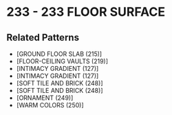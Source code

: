# 233 - 233 FLOOR SURFACE

## Related Patterns

- [GROUND FLOOR SLAB (215)]
- [FLOOR-CEILING VAULTS (219)]
- [INTIMACY GRADIENT (127)]
- [INTIMACY GRADIENT (127)]
- [SOFT TILE AND BRICK (248)]
- [SOFT TILE AND BRICK (248)]
- [ORNAMENT (249)]
- [WARM COLORS (250)]

